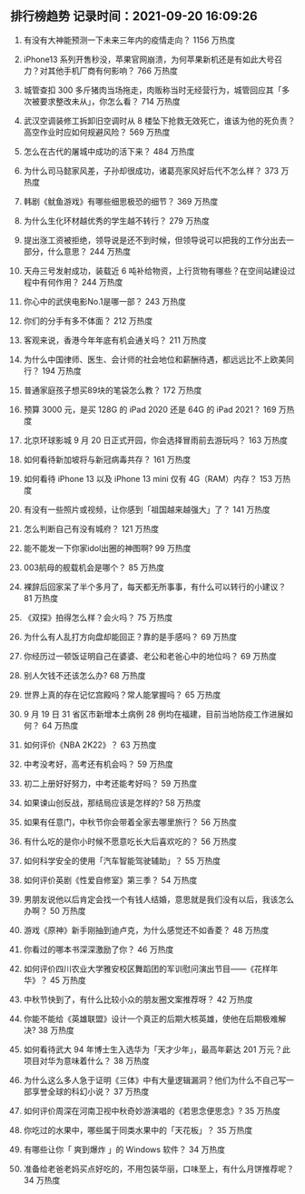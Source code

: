 
## 排行榜趋势 记录时间：2021-09-20 16:09:26
  
  1. 有没有大神能预测一下未来三年内的疫情走向？ 1156 万热度
    
  2. iPhone13 系列开售秒没，苹果官网崩溃，为何苹果新机还是有如此大号召力？对其他手机厂商有何影响？ 766 万热度
    
  3. 城管查扣 300 多斤猪肉当场拖走，肉贩称当时无经营行为，城管回应其「多次被要求整改未从」，你怎么看？ 714 万热度
    
  4. 武汉空调装修工拆卸旧空调时从 8 楼坠下抢救无效死亡，谁该为他的死负责？高空作业时应如何规避风险？ 569 万热度
    
  5. 怎么在古代的屠城中成功的活下来？ 484 万热度
    
  6. 为什么司马懿家风差，子孙却很成功，诸葛亮家风好后代不怎么样？ 373 万热度
    
  7. 韩剧《鱿鱼游戏》有哪些细思极恐的细节？ 369 万热度
    
  8. 为什么生化环材越优秀的学生越不转行？ 279 万热度
    
  9. 提出涨工资被拒绝，领导说是还不到时候，但领导说可以把我的工作分出去一部分，什么意思？ 244 万热度
    
  10. 天舟三号发射成功，装载近 6 吨补给物资，上行货物有哪些？在空间站建设过程中有何作用？ 244 万热度
    
  11. 你心中的武侠电影No.1是哪一部？ 243 万热度
    
  12. 你们的分手有多不体面？ 212 万热度
    
  13. 客观来说，香港今年年底有机会通关吗？ 211 万热度
    
  14. 为什么中国律师、医生、会计师的社会地位和薪酬待遇，都远远比不上欧美同行？ 194 万热度
    
  15. 普通家庭孩子想买89块的笔袋怎么教？ 172 万热度
    
  16. 预算 3000 元，是买 128G 的 iPad 2020 还是 64G 的 iPad 2021？ 169 万热度
    
  17. 北京环球影城 9 月 20 日正式开园，你会选择冒雨前去游玩吗？ 163 万热度
    
  18. 如何看待新加坡将与新冠病毒共存？ 161 万热度
    
  19. 如何看待 iPhone 13 以及 iPhone 13 mini  仅有 4G（RAM）内存？ 153 万热度
    
  20. 有没有一些照片或视频，让你感到「祖国越来越强大」了？ 141 万热度
    
  21. 怎么判断自己有没有城府？ 121 万热度
    
  22. 能不能发一下你家idol出圈的神图啊? 99 万热度
    
  23. 003航母的舰载机会是哪个？ 85 万热度
    
  24. 裸辞后回家呆了半个多月了，每天都无所事事，有什么可以转行的小建议？ 81 万热度
    
  25. 《双探》拍得怎么样？会火吗？ 75 万热度
    
  26. 为什么有人乱打方向盘却能回正？靠的是手感吗？ 69 万热度
    
  27. 你经历过一顿饭证明自己在婆婆、老公和老爸心中的地位吗？ 69 万热度
    
  28. 别人欠钱不还该怎么办? 68 万热度
    
  29. 世界上真的存在记忆宫殿吗？常人能掌握吗？ 65 万热度
    
  30. 9 月 19 日 31 省区市新增本土病例 28 例均在福建，目前当地防疫工作进展如何？ 64 万热度
    
  31. 如何评价《NBA 2K22》？ 63 万热度
    
  32. 中考没考好，高考还有机会吗？ 59 万热度
    
  33. 初二上册好好努力，中考还能考好吗？ 59 万热度
    
  34. 如果谏山创反战，那结局应该是怎样的? 58 万热度
    
  35. 如果有任意门，中秋节你会带着全家去哪里旅行？ 56 万热度
    
  36. 有什么吃的是你小时候不愿意吃长大后喜欢吃的？ 56 万热度
    
  37. 如何科学安全的使用「汽车智能驾驶辅助」？ 55 万热度
    
  38. 如何评价英剧《性爱自修室》第三季？ 54 万热度
    
  39. 男朋友说他以后肯定会找一个有钱人结婚，意思就是我们没有以后，我该怎么办啊？ 50 万热度
    
  40. 游戏《原神》新手刚抽到迪卢克，为什么感觉还不如香菱？ 48 万热度
    
  41. 你看过的哪本书深深激励了你？ 46 万热度
    
  42. 如何评价四川农业大学雅安校区舞蹈团的军训慰问演出节目——《花样年华》？ 45 万热度
    
  43. 中秋节快到了，有什么比较小众的朋友圈文案推荐呀？ 42 万热度
    
  44. 你能不能给《英雄联盟》设计一个真正的后期大核英雄，使他在后期极难解决? 38 万热度
    
  45. 如何看待武大 94 年博士生入选华为「天才少年」，最高年薪达 201 万元？此项目对华为意味着什么？ 38 万热度
    
  46. 为什么这么多人急于证明《三体》中有大量逻辑漏洞？他们为什么不自己写一部享誉全球的科幻小说？ 37 万热度
    
  47. 如何评价周深在河南卫视中秋奇妙游演唱的《若思念便思念》? 35 万热度
    
  48. 你吃过的水果中，哪些属于同类水果中的「天花板」？ 35 万热度
    
  49. 有哪些让你「 爽到爆炸 」的 Windows 软件？ 34 万热度
    
  50. 准备给老爸老妈买点好吃的，不用包装华丽，口味至上，有什么月饼推荐呢？ 34 万热度
    